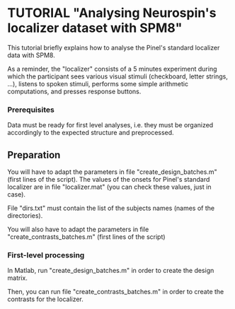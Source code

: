 # TUTORIAL "Analysing Neurospin's localizer dataset with SPM8"

This tutorial briefly explains how to analyse the Pinel's standard localizer data with SPM8. 

As a reminder, the "localizer" consists of a 5 minutes experiment during which the participant sees various visual stimuli (checkboard, letter strings, ...), listens to spoken stimuli, performs some simple arithmetic computations, and presses response buttons. 

### Prerequisites

Data must be ready for first level analyses, i.e. they must be organized accordingly to the expected structure and preprocessed.

## Preparation

You will have to adapt the parameters in file "create_design_batches.m" (first lines of the script). The values of the onsets for Pinel's standard localizer are in file "localizer.mat" (you can check these values, just in case).

File "dirs.txt" must contain the list of the subjects names (names of the directories).

You will also have to adapt the parameters in file "create_contrasts_batches.m" (first lines of the script)

### First-level processing 
    
In Matlab, run "create_design_batches.m" in order to create the design matrix.

Then, you can run file "create_contrasts_batches.m" in order to create the contrasts for the localizer.



